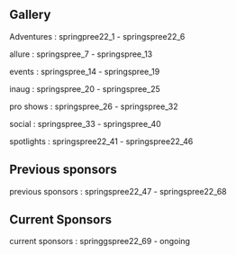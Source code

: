 ## Gallery
Adventures : springpree22_1 - springspree22_6

allure : springspree_7 - springspree_13

events : springspree_14 - springspree_19

inaug : springspree_20 - springspree_25

pro shows : springspree_26 - springspree_32

social : springspree_33 - springspree_40

spotlights : springspree22_41 - springspree22_46

## Previous sponsors
previous sponsors : springspree22_47 - springspree22_68

## Current Sponsors
current sponsors : springgspree22_69 - ongoing




